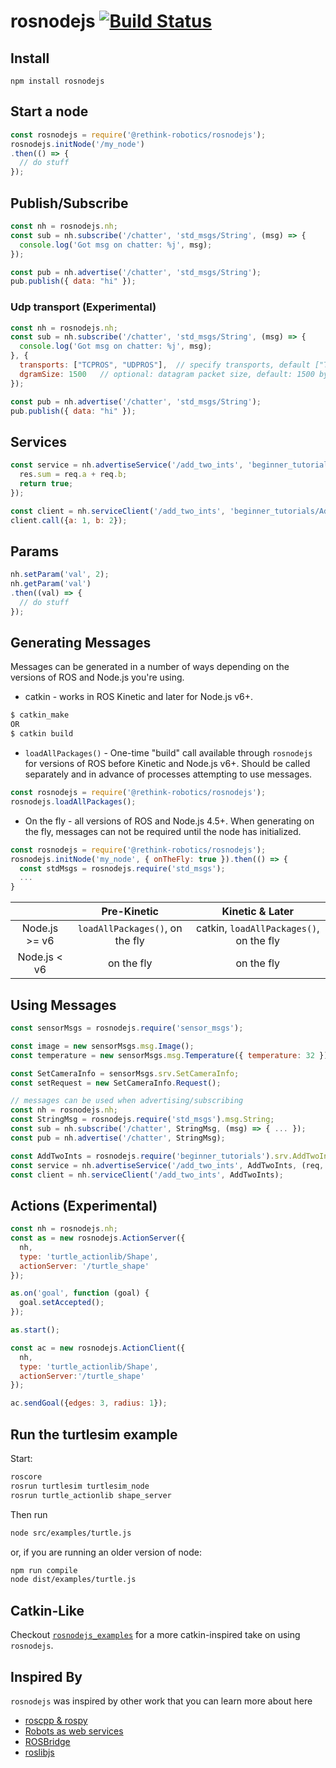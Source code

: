# rosnodejs [![Build Status](https://travis-ci.org/RethinkRobotics-opensource/rosnodejs.svg)](https://travis-ci.org/RethinkRobotics-opensource/rosnodejs)

## Install
`npm install rosnodejs`

## Start a node
```js
const rosnodejs = require('@rethink-robotics/rosnodejs');
rosnodejs.initNode('/my_node')
.then(() => {
  // do stuff
});
```

## Publish/Subscribe
```js
const nh = rosnodejs.nh;
const sub = nh.subscribe('/chatter', 'std_msgs/String', (msg) => {
  console.log('Got msg on chatter: %j', msg);
});

const pub = nh.advertise('/chatter', 'std_msgs/String');
pub.publish({ data: "hi" });
```
### Udp transport (Experimental)

```js
const nh = rosnodejs.nh;
const sub = nh.subscribe('/chatter', 'std_msgs/String', (msg) => {
  console.log('Got msg on chatter: %j', msg);
}, {
  transports: ["TCPROS", "UDPROS"],  // specify transports, default ["TCPROS"]
  dgramSize: 1500   // optional: datagram packet size, default: 1500 bytes
});

const pub = nh.advertise('/chatter', 'std_msgs/String');
pub.publish({ data: "hi" });
```
## Services
```js
const service = nh.advertiseService('/add_two_ints', 'beginner_tutorials/AddTwoInts', (req, res) => {
  res.sum = req.a + req.b;
  return true;
});

const client = nh.serviceClient('/add_two_ints', 'beginner_tutorials/AddTwoInts');
client.call({a: 1, b: 2});
```

## Params
```js
nh.setParam('val', 2);
nh.getParam('val')
.then((val) => {
  // do stuff
});
```
## Generating Messages

Messages can be generated in a number of ways depending on the versions of ROS and Node.js you're using.
- catkin - works in ROS Kinetic and later for Node.js v6+.
```sh
$ catkin_make
OR
$ catkin build
```
- `loadAllPackages()` - One-time "build" call available through `rosnodejs` for versions of ROS before Kinetic and Node.js v6+. Should be called separately and in advance of processes attempting to use messages.
```js
const rosnodejs = require('@rethink-robotics/rosnodejs');
rosnodejs.loadAllPackages();
```
- On the fly - all versions of ROS and Node.js 4.5+. When generating on the fly, messages can not be required until the node has initialized.
```js
const rosnodejs = require('@rethink-robotics/rosnodejs');
rosnodejs.initNode('my_node', { onTheFly: true }).then(() => {
  const stdMsgs = rosnodejs.require('std_msgs');
  ...
}
```

| |Pre-Kinetic|Kinetic & Later|
|:---:|:---:|:---:|
|Node.js  >= v6|`loadAllPackages()`, on the fly|catkin, `loadAllPackages()`, on the fly|
|Node.js < v6|on the fly|on the fly|

## Using Messages
```js
const sensorMsgs = rosnodejs.require('sensor_msgs');

const image = new sensorMsgs.msg.Image();
const temperature = new sensorMsgs.msg.Temperature({ temperature: 32 });

const SetCameraInfo = sensorMsgs.srv.SetCameraInfo;
const setRequest = new SetCameraInfo.Request();

// messages can be used when advertising/subscribing
const nh = rosnodejs.nh;
const StringMsg = rosnodejs.require('std_msgs').msg.String;
const sub = nh.subscribe('/chatter', StringMsg, (msg) => { ... });
const pub = nh.advertise('/chatter', StringMsg);

const AddTwoInts = rosnodejs.require('beginner_tutorials').srv.AddTwoInts;
const service = nh.advertiseService('/add_two_ints', AddTwoInts, (req, res) => { ... });
const client = nh.serviceClient('/add_two_ints', AddTwoInts);
```
## Actions (Experimental)
```js
const nh = rosnodejs.nh;
const as = new rosnodejs.ActionServer({
  nh,
  type: 'turtle_actionlib/Shape',
  actionServer: '/turtle_shape'
});

as.on('goal', function (goal) {
  goal.setAccepted();
});

as.start();

const ac = new rosnodejs.ActionClient({
  nh,
  type: 'turtle_actionlib/Shape',
  actionServer:'/turtle_shape'
});

ac.sendGoal({edges: 3, radius: 1});
```
## Run the turtlesim example

Start:

```sh
roscore
rosrun turtlesim turtlesim_node
rosrun turtle_actionlib shape_server
```

Then run
```sh
node src/examples/turtle.js
```

or, if you are running an older version of node:

```sh
npm run compile
node dist/examples/turtle.js
```

## Catkin-Like
Checkout [`rosnodejs_examples`](https://github.com/RethinkRobotics-opensource/rosnodejs_examples) for a more catkin-inspired take on using `rosnodejs`.

## Inspired By
`rosnodejs` was inspired by other work that you can learn more about here
- [roscpp & rospy](https://github.com/ros/ros_comm)
- [Robots as web services](http://ieeexplore.ieee.org/document/5980464/?tp=&arnumber=5980464&url=http:%2F%2Fieeexplore.ieee.org%2Fxpls%2Fabs_all.jsp%3Farnumber%3D5980464)
- [ROSBridge](https://github.com/RobotWebTools/rosbridge_suite)
- [roslibjs](https://github.com/RobotWebTools/roslibjs)

